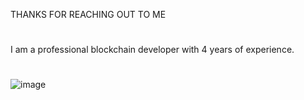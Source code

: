 
THANKS FOR REACHING OUT TO ME
#
I am a professional blockchain developer with 4 years of experience.
#
![image](https://user-images.githubusercontent.com/99092853/153775331-0357e134-e550-44fa-91fc-370832b898f0.png)
